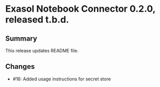 # Exasol Notebook Connector 0.2.0, released t.b.d.

## Summary

This release updates README file.

## Changes

* #16: Added usage instructions for secret store
